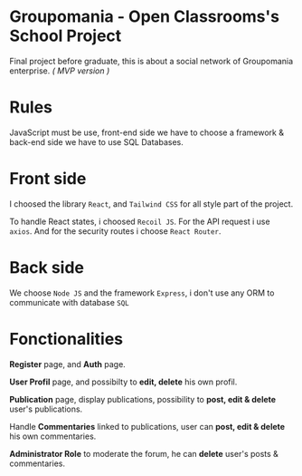 # Groupomania - Open Classrooms's School Project

Final project before graduate, this is about a social network of Groupomania enterprise. *( MVP version )*

# Rules

JavaScript must be use, front-end side we have to choose a framework & back-end side we have to use SQL Databases.

# Front side

I choosed the library `React`, and `Tailwind CSS` for all style part of the project.

To handle React states, i choosed `Recoil JS`. For the API request i use `axios`. And for the security routes i choose `React Router`.

# Back side

We choose `Node JS` and the framework `Express`, i don't use any ORM to communicate with database `SQL`

# Fonctionalities

**Register** page, and **Auth** page.

**User Profil** page, and possibilty to **edit, delete** his own profil.

**Publication** page, display publications, possibility to **post, edit & delete** user's publications.

Handle **Commentaries** linked to publications, user can **post, edit & delete** his own commentaries.

**Administrator Role** to moderate the forum, he can **delete** user's posts & commentaries.

